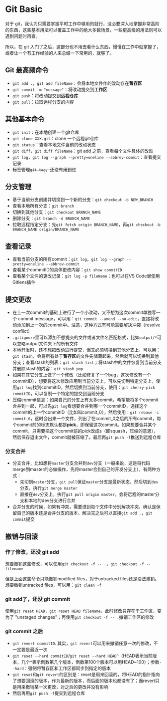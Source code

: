 # Git Basic

对于 git，我认为只需要掌握平时工作中够用的就行，没必要深入地掌握非常高阶的东西，这些基本用法可以覆盖工作中的绝大多数场景，一些更高级的用法则可以遇到问题时再查。

所以，在 git 入门了之后，这部分也不用去看什么东西，慢慢在工作中就掌握了，或者让一个有工作经验的人来总结一下常用的，就够了。

## Git 最高频命令
- ```git add .```，```git add fileName```：会将本地文件作的改动存在**暂存区**
- ```git commit -m "message"```：将改动提交到**工作区**
- ```git push```：将改动提交到**远程仓库**
- ```git pull```：拉取远程分支的内容

## 其他基本命令
- ```git init```：在本地创建一个git仓库
- ```git clone XXX.git```：clone 一个远程git仓库
- ```git status```：查看本地文件当前的改动状态
- ```git diff```，```git diff fileName```：git add 之前，查看每个文件具体的改动
- ```git log```，```git log --graph --pretty=oneline --abbrev-commit```：查看提交记录
- ~~标签管理```git tag```，还没有用到过~~

## 分支管理
- 基于当前分支创建并切换到一个新的分支：```git checkout -b NEW_BRANCH```
- 查看本地所有分支：```git branch```
- 切换到其他分支：```git checkout BRANCH_NAME```
- 删除分支：```git branch -d BRANCH_NAME```
- 拉取远程指定分支：先```git fetch origin BRANCH_NAME```，再```git checkout -b BRANCH_NAME origin/BRANCH_NAME```

## 查看记录
- 查看当前分支的所有commit：```git log```，```git log --graph --pretty=oneline --abbrev-commit```
- 查看某个commitID的具体更改内容：```git show commitID```
- 查看某个文件的更改记录：```git log -p fileName```；也可以在VS Code里使用Gitlens插件

## 提交更改
- 在上一次commit的基础上进行了一个小改动，又不想为这次commit单独写一个 commit message，可以用：```git commit --amend --no-edit```，直接将改动添加到上一次的commit中。注意，这种方式有可能需要解决冲突（resolve conflict）
- ```.gitignore```里可以添加不想提交的文件或者文件名匹配格式，比如```output/*```可以忽略output文件夹下的所有文件
- 本地开发时，还不想把改动进行提交，但又必须切换到其他分支上，可以用：```git stash```，会将所有处于**暂存区**的文件先储藏起来，然后就可以切换到其他分支；查看stash的列表：```git stash list```；将stash中的文件恢复到当前分支并删除stash的内容：```git stash pop```
- 如果在其它分支上做了一个修改（比如修复了一个bug，这次修改有一个commitID），想要将这次修改应用到当前分支上，可以先切到特定分支上，使用```git log```找到commitID，然后切换到当前分支，使用：```git cherry-pick commitID```，可以复制一个特定的提交到当前分支
- 压缩commit信息：如果自己的分支上有太多commit，希望能将多个commit合并到一起，可以先```git log```看想要合并到哪一个commitID，选择这个commit的**上一个**commitID（比如叫commit_0），然后使用：```git rebase -i commit_0```，这时会出来一个文件，列出了在commit_0之后的所有commit，每个commit前的标志默认都是**pick**，即保留这次commit。如果想要合并某个commit，只需要把这个commit前的pick改成s（即squash，压缩的意思），然后保存退出文件，commit就被压缩了。最后再```git push -f```推送到远程仓库

### 分支合并
- 分支合并，比如想将```master```分支合并到```dev```分支（一般来说，这是将代码merge到master的必做操作，先将master合到自己的开发分支上），有两种方式：
    - 先切到```master```分支，```git pull```保证```master```分支是最新状态，然后切到```dev```分支，执行```git merge master```
    - 直接在```dev```分支上，执行```git pull origin master```，会将远程的master分支和本地的dev分支进行合并
- 合并分支的时候，如果有冲突，需要进到每个文件中分别解决冲突，确认是保留自己的版本还是合并分支的版本，解决完之后可以直接```git add .```，```git commit```提交

## 撤销与回滚
### 作了修改，还没 git add
想要撤销这些修改，可以使用```git checkout -f -- .```，```git checkout -f -- filename```

但是上面这些命令只能撤销modified files，对于untracked files还是没法撤销。想要撤销untracked files，可以用：```git clean -f```

### git add了，还没 git commit
使用```git reset HEAD```，```git reset HEAD fileName```，此时修改只存在于工作区，变为了 "unstaged changes"；再使用```git checkout -f -- .```撤销工作区的修改

### git commit 之后
- ```git revert commitID```. 其实，```git revert```可以用来撤销任意一次的修改，不一定要是最近一次
- ```git reset --hard commitID```/```git reset --hard HEAD^```（HEAD表示当前版本，几个^表示倒数第几个版本，倒数第100个版本可以用HEAD~100）；参数```--hard```：强制将暂存区和工作区都同步到指定的版本
- ```git reset```和```git revert```的区别是：reset是用来回滚的，将HEAD的指针指向了想要回滚的版本，作为最新的版本，而后面的版本也都没有了；而revert只是用来撤销某一次更改，对之后的更改并没有影响
- 然后再用```git push -f```提交到远程仓库